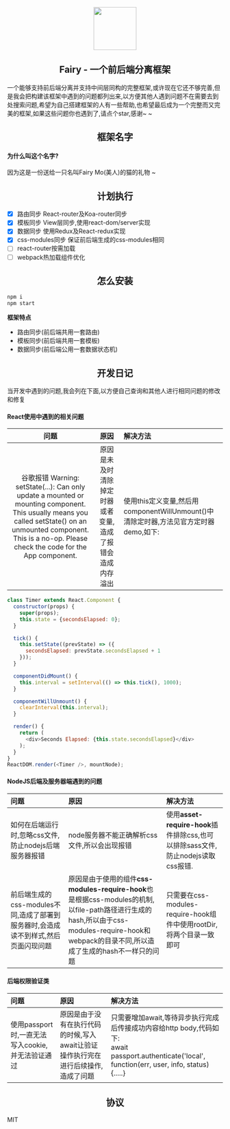 
<div align="center">
  <a href="https://github.com/aemoe/fairy">
    <img width="100" heigth="100" src="https://github.com/aemoe/fairy/blob/master/doc/img/logo.svg">
  </a>
  <h2>Fairy - 一个前后端分离框架 </h2>
  <p align="left">
  一个能够支持前后端分离并支持中间层同构的完整框架,或许现在它还不够完善,但是我会把构建该框架中遇到的问题都列出来,以方便其他人遇到问题不在需要去到处搜索问题,希望为自己搭建框架的人有一些帮助,也希望最后成为一个完整而又完美的框架,如果这些问题你也遇到了,请点个star,感谢~ ~
  <p>
</div>

<h2 align="center">框架名字</h2>

#### 为什么叫这个名字?

因为这是一份送给一只名叫Fairy Mo(美人)的猫的礼物 ~

<h2 align="center">计划执行</h2>

- [x] 路由同步 React-router及Koa-router同步
- [x] 模板同步 View层同步,使用react-dom/server实现
- [x] 数据同步 使用Redux及React-redux实现
- [x] css-modules同步 保证前后端生成的css-modules相同
- [ ] react-router按需加载
- [ ] webpack热加载组件优化

<h2 align="center">怎么安装</h2>

```bash
npm i
npm start
```

**框架特点**

* 路由同步(前后端共用一套路由)
* 模板同步(前后端共用一套模板)
* 数据同步(前后端公用一套数据状态机)

<h2 align="center">开发日记</h2>
当开发中遇到的问题,我会列在下面,以方便自己查询和其他人进行相同问题的修改和修复

#### React使用中遇到的相关问题

|问题|原因|解决方法|
|:--:|:----:|:----------|
|谷歌报错 Warning: setState(...): Can only update a mounted or mounting component. This usually means you called setState() on an unmounted component. This is a no-op. Please check the code for the App component.|原因是未及时清除掉定时器或者变量,造成了报错会造成内存溢出|使用this定义变量,然后用componentWillUnmount()中清除定时器,方法见官方定时器demo,如下:|
```js
class Timer extends React.Component {
  constructor(props) {
    super(props);
    this.state = {secondsElapsed: 0};
  }

  tick() {
    this.setState((prevState) => ({
      secondsElapsed: prevState.secondsElapsed + 1
    }));
  }

  componentDidMount() {
    this.interval = setInterval(() => this.tick(), 1000);
  }

  componentWillUnmount() {
    clearInterval(this.interval);
  }

  render() {
    return (
      <div>Seconds Elapsed: {this.state.secondsElapsed}</div>
    );
  }
}
ReactDOM.render(<Timer />, mountNode);
```

#### NodeJS后端及服务器端遇到的问题

|问题|原因|解决方法|
|:--|:--|:--|
|如何在后端运行时,忽略css文件,防止nodejs后端服务器报错|node服务器不能正确解析css文件,所以会出现报错|使用**asset-require-hook**插件排除css,也可以排除sass文件,防止nodejs读取css报错.|
|前后端生成的css-modules不同,造成了部署到服务器时,会造成读不到样式,然后页面闪现问题|原因是由于使用的组件**css-modules-require-hook**也是根据css-modules的机制,以file-path路径进行生成的hash,所以由于css-modules-require-hook和webpack的目录不同,所以造成了生成的hash不一样只的问题|只需要在css-modules-require-hook组件中使用rootDir,将两个目录一致即可|

#### 后端权限验证类

|问题|原因|解决方法|
|:--|:--|:--|
|使用passport时,一直无法写入cookie,并无法验证通过|原因是由于没有在执行代码的时候,写入await让验证操作执行完在进行后续操作,造成了问题|只需要增加await,等待异步执行完成后传接成功内容给http body,代码如下: <br> await passport.authenticate('local', function(err, user, info, status) {.....} |

<h2 align="center">协议</h2>
MIT
